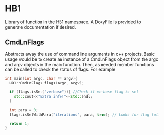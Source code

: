 # HB1
Library of function in the HB1 namespace. A DoxyFile is provided to generate documentation if desired. 

## CmdLnFlags
Abstracts away the use of command line arguments in c++ projects. Basic usage would be to create an instance of a
CmdLnFlags object from the argc and argv objects in the main function. Then, as needed member functions can be called
to check the status of flags. For example
```cpp
int main(int argc, char ** argv){
  HB1::CmdLnFlags flags(argc, argv);
  
  if (flags.isSet("verbose")){ //Check if verbose flag is set
    std::cout<<"Extra info!"<<std::endl;
  }
  
  int para = 0;
  flags.isSetWithPara("iterations", para, true); // Looks for flag followed by int parameter
  
  return 1;
}
```
